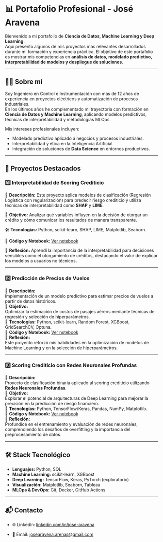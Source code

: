 # 📊 Portafolio Profesional - José Aravena

Bienvenido a mi portafolio de **Ciencia de Datos, Machine Learning y Deep Learning**.  
Aquí presento algunos de mis proyectos más relevantes desarrollados durante mi formación y experiencia práctica. El objetivo de este portafolio es mostrar mis competencias en **análisis de datos, modelado predictivo, interpretabilidad de modelos y despliegue de soluciones**.

---

## 👨‍💻 Sobre mí
Soy Ingeniero en Control e Instrumentación con más de 12 años de experiencia en proyectos eléctricos y automatización de procesos industriales.  
En los últimos años he complementado mi trayectoria con formación en **Ciencia de Datos y Machine Learning**, aplicando modelos predictivos, técnicas de interpretabilidad y metodologías MLOps.  

Mis intereses profesionales incluyen:
- Modelado predictivo aplicado a negocios y procesos industriales.  
- Interpretabilidad y ética en la Inteligencia Artificial.  
- Integración de soluciones de **Data Science** en entornos productivos.  

---

## 🚀 Proyectos Destacados

### 1️⃣ Interpretabilidad de Scoring Crediticio

🔹 **Descripción:**
Este proyecto aplica modelos de clasificación (Regresión Logística con regularización) para predecir riesgo crediticio y utiliza técnicas de interpretabilidad como **SHAP** y **LIME**.

🎯 **Objetivo:**
Analizar qué variables influyen en la decisión de otorgar un crédito y cómo comunicar los resultados de manera transparente.

🛠️ **Tecnologías:** Python, scikit-learn, SHAP, LIME, Matplotlib, Seaborn.

📌 **Código y Notebook:** [Ver notebook](./01_Interpretabilidad_de_scoring_crediticio/Notebook_01.ipynb)

🧠 **Reflexión:**
Aprendí la importancia de la interpretabilidad para decisiones sensibles como el otorgamiento de créditos, destacando el valor de explicar los modelos a usuarios no técnicos.

---

### 2️⃣ Predicción de Precios de Vuelos
📌 **Descripción:**  
Implementación de un modelo predictivo para estimar precios de vuelos a partir de datos históricos.  
📌 **Objetivo:**  
Optimizar la estimación de costos de pasajes aéreos mediante técnicas de regresión y selección de hiperparámetros.  
📌 **Tecnologías:** Python, scikit-learn, Random Forest, XGBoost, GridSearchCV, Optuna.  
📌 **Código y Notebook:** [Ver notebook](./02_Prediccion_de_precios_de_vuelos/Notebook_02.ipynb)  
📌 **Reflexión:**  
Este proyecto reforzó mis habilidades en la optimización de modelos de Machine Learning y en la selección de hiperparámetros.

---

### 3️⃣ Scoring Crediticio con Redes Neuronales Profundas
📌 **Descripción:**  
Proyecto de clasificación binaria aplicado al scoring crediticio utilizando **Redes Neuronales Profundas**.  
📌 **Objetivo:**  
Explorar el potencial de arquitecturas de Deep Learning para mejorar la precisión en la predicción de riesgo financiero.  
📌 **Tecnologías:** Python, TensorFlow/Keras, Pandas, NumPy, Matplotlib.  
📌 **Código y Notebook:** [Ver notebook](./03_Scoring_crediticio_con_RN_profundas/Notebook_03.ipynb)  
📌 **Reflexión:**  
Profundicé en el entrenamiento y evaluación de redes neuronales, comprendiendo los desafíos de overfitting y la importancia del preprocesamiento de datos.

---

## 🛠️ Stack Tecnológico
- **Lenguajes:** Python, SQL  
- **Machine Learning:** scikit-learn, XGBoost  
- **Deep Learning:** TensorFlow, Keras, PyTorch (exploratorio)  
- **Visualización:** Matplotlib, Seaborn, Tableau  
- **MLOps & DevOps:** Git, Docker, GitHub Actions  

---

## 📬 Contacto
- 🌐 LinkedIn: [linkedin.com/in/jose-aravena](https://www.linkedin.com/in/jos%C3%A9-aravena/)

- 📧 Email: josearavena.arenas@gmail.com



